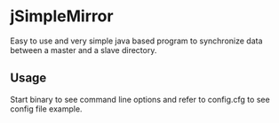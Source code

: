 jSimpleMirror
=============
Easy to use and very simple java based program to synchronize data between a master and a slave directory.

Usage
-----
Start binary to see command line options and refer to config.cfg to see config file example.
